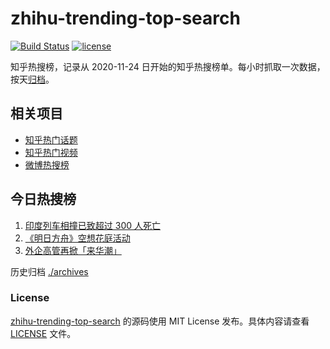 # zhihu-trending-top-search

[![Build Status](https://github.com/justjavac/zhihu-trending-top-search/workflows/ci/badge.svg?branch=main)](https://github.com/justjavac/zhihu-trending-top-search/actions)
[![license](https://img.shields.io/github/license/justjavac/zhihu-trending-top-search)](https://github.com/justjavac/zhihu-trending-top-search/blob/main/LICENSE)

知乎热搜榜，记录从 2020-11-24 日开始的知乎热搜榜单。每小时抓取一次数据，按天[归档](./archives)。

## 相关项目

- [知乎热门话题](https://github.com/justjavac/zhihu-trending-hot-questions)
- [知乎热门视频](https://github.com/justjavac/zhihu-trending-hot-video)
- [微博热搜榜](https://github.com/justjavac/weibo-trending-hot-search)

## 今日热搜榜

<!-- BEGIN -->
<!-- 最后更新时间 Sun Jun 04 2023 03:05:19 GMT+0800 (China Standard Time) -->

1. [印度列车相撞已致超过 300 人死亡](https://www.zhihu.com/search?q=%E5%8D%B0%E5%BA%A6%E5%88%97%E8%BD%A6%E7%9B%B8%E6%92%9E%E5%B7%B2%E8%87%B4%E8%B6%85%E8%BF%87%20300%20%E4%BA%BA%E6%AD%BB%E4%BA%A1)
1. [《明日方舟》空想花庭活动](https://www.zhihu.com/search?q=%E3%80%8A%E6%98%8E%E6%97%A5%E6%96%B9%E8%88%9F%E3%80%8B%E7%A9%BA%E6%83%B3%E8%8A%B1%E5%BA%AD%E6%B4%BB%E5%8A%A8)
1. [外企高管再掀「来华潮」](https://www.zhihu.com/search?q=%E5%A4%96%E4%BC%81%E9%AB%98%E7%AE%A1%E5%86%8D%E6%8E%80%E3%80%8C%E6%9D%A5%E5%8D%8E%E6%BD%AE%E3%80%8D)

<!-- END -->

历史归档 [./archives](./archives)

### License

[zhihu-trending-top-search](https://github.com/justjavac/zhihu-trending-top-search) 的源码使用 MIT License
发布。具体内容请查看 [LICENSE](./LICENSE) 文件。
